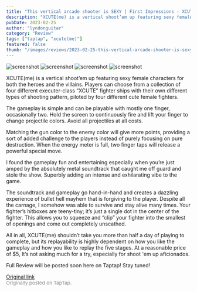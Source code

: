 ```yaml
---
title: "This vertical arcade shooter is SEXY | First Impressions - XCUTE(me)"
description: "XCUTE(me) is a vertical shoot’em up featuring sexy female characters for both the heroes and the villains. Players can choose from a collection of four different executer-class “XCUTE” fighter ships with their own different types of shooting pattern, piloted by four different cute female fighters."
pubDate: 2023-02-25
author: "lyndonguitar"
category: "Review"
tags: ["taptap", "xcute(me)"]
featured: false
thumb: "/images/reviews/2023-02-25-this-vertical-arcade-shooter-is-sexy--first-impressions---xcuteme-0.avif"
---
```


<div class="gallery">
  <img src="/images/reviews/2023-02-25-this-vertical-arcade-shooter-is-sexy--first-impressions---xcuteme-0.avif" alt="screenshot" />
  <img src="/images/reviews/2023-02-25-this-vertical-arcade-shooter-is-sexy--first-impressions---xcuteme-1.avif" alt="screenshot" />
  <img src="/images/reviews/2023-02-25-this-vertical-arcade-shooter-is-sexy--first-impressions---xcuteme-2.avif" alt="screenshot" />
  <img src="/images/reviews/2023-02-25-this-vertical-arcade-shooter-is-sexy--first-impressions---xcuteme-3.avif" alt="screenshot" />
</div>

XCUTE(me) is a vertical shoot’em up featuring sexy female characters for both the heroes and the villains. Players can choose from a collection of four different executer-class “XCUTE” fighter ships with their own different types of shooting pattern, piloted by four different cute female fighters.

The gameplay is simple and can be playable with mostly one finger, occasionally two. Hold the screen to continuously fire and lift your finger to change projectile colors. Avoid all projectiles at all costs.

Matching the gun color to the enemy color will give more points, providing a sort of added challenge to the players instead of purely focusing on pure destruction. When the energy meter is full, two finger taps will release a powerful special move.

I found the gameplay fun and entertaining especially when you’re just amped by the absolutely metal soundtrack that caught me off guard and stole the show. Superbly adding an intense and exhilarating vibe to the game.

The soundtrack and gameplay go hand-in-hand and creates a dazzling experience of bullet hell mayhem that is forgiving to the player. Despite all the carnage, I somehow was able to survive and stay alive many times. Your fighter’s hitboxes are teeny-tiny; it’s just a single dot in the center of the fighter. This allows you to squeeze and “clip” your fighter into the smallest of openings and come out completely unscathed.

All in all, XCUTE(me) shouldn’t take you more than half a day of playing to complete, but its replayability is highly dependent on how you like the gameplay and how you like to replay the five stages. At a reasonable price of $5, It’s not asking much for a try, especially for shoot 'em up aficionados.

Full Review will be posted soon here on Taptap! Stay tuned!

[Original link](https://www.taptap.io/post/4634866)<br><span style="font-size: 0.95em; color: #888;">Originally posted on TapTap.</span>
